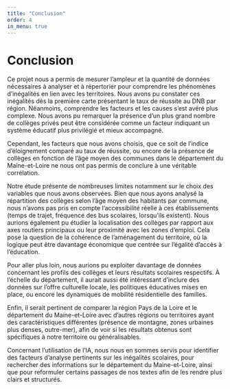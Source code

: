 ```yaml
---
title: "Conclusion"
order: 4
in_menu: true
---
```

# Conclusion
Ce projet nous a permis de mesurer l’ampleur et la quantité de données nécessaires à analyser et à répertorier pour comprendre les phénomènes d’inégalités en lien avec les territoires. Nous avons pu constater ces inégalités dès la première carte présentant le taux de réussite au DNB par région. Néanmoins, comprendre les facteurs et les causes s’est avéré plus complexe. Nous avons pu remarquer la présence d’un plus grand nombre de collèges privés peut être considérée comme un facteur indiquant un système éducatif plus privilégié et mieux accompagné.

Cependant, les facteurs que nous avons choisis, que ce soit de l’indice d’éloignement comparé au taux de réussite, ou encore de la présence de collèges en fonction de l’âge moyen des communes dans le département du Maine-et-Loire ne nous ont pas permis de conclure à une véritable corrélation.

Notre étude présente de nombreuses limites notamment sur le choix des variables que nous avons observées. Bien que nous ayons analysé la répartition des collèges selon l’âge moyen des habitants par commune, nous n’avons pas pris en compte l’accessibilité réelle à ces établissements (temps de trajet, fréquence des bus scolaires, lorsqu’ils existent). Nous aurions également pu étudier la localisation des collèges par rapport aux axes routiers principaux ou leur proximité avec les zones d’emploi. Cela pose la question de la cohérence de l’aménagement du territoire, où la logique peut être davantage économique que centrée sur l’égalité d’accès à l’éducation.

Pour aller plus loin, nous aurions pu exploiter davantage de données concernant les profils des collèges et leurs résultats scolaires respectifs. À l’échelle du département, il aurait aussi été intéressant d’inclure des données sur l’offre culturelle locale, les politiques éducatives mises en place, ou encore les dynamiques de mobilité résidentielle des familles.

Enfin, il serait pertinent de comparer la région Pays de la Loire et le département du Maine-et-Loire avec d’autres régions ou territoires ayant des caractéristiques différentes (présence de montagne, zones urbaines plus denses, outre-mer), afin de voir si les résultats obtenus sont spécifiques à notre territoire ou généralisables.

Concernant l’utilisation de l’IA, nous nous en sommes servis pour identifier des facteurs d’analyse pertinents sur les inégalités scolaires, pour rechercher des informations sur le département du Maine-et-Loire, ainsi que pour reformuler certains passages de nos textes afin de les rendre plus clairs et structurés. 